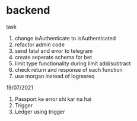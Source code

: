 # backend

task
1. change isAuthenticate to isAuthenticated
2. refactor admin code
4. send fatal and error to telegram
5. create seperate schema for bet
6. limit type functionality during limit add/subtract
7. check return and response of each function
8. use morgan instead of logresreq

19/07/2021
1. Passport ke error shi kar na hai
2. Trigger
3. Ledger using trigger